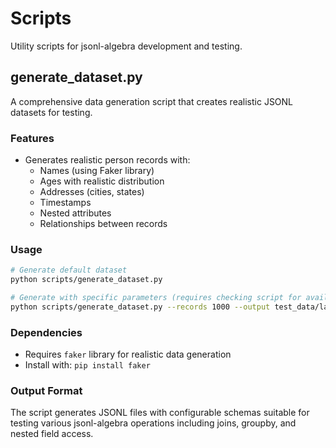 # Scripts

Utility scripts for jsonl-algebra development and testing.

## generate_dataset.py

A comprehensive data generation script that creates realistic JSONL datasets for testing.

### Features
- Generates realistic person records with:
  - Names (using Faker library)
  - Ages with realistic distribution
  - Addresses (cities, states)
  - Timestamps
  - Nested attributes
  - Relationships between records

### Usage

```bash
# Generate default dataset
python scripts/generate_dataset.py

# Generate with specific parameters (requires checking script for available options)
python scripts/generate_dataset.py --records 1000 --output test_data/large_dataset.jsonl
```

### Dependencies
- Requires `faker` library for realistic data generation
- Install with: `pip install faker`

### Output Format
The script generates JSONL files with configurable schemas suitable for testing various jsonl-algebra operations including joins, groupby, and nested field access.